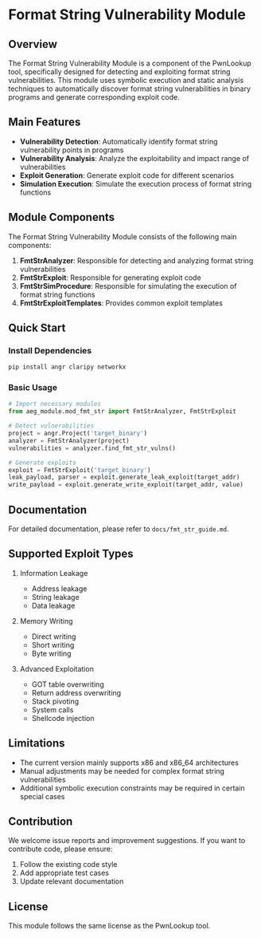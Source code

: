 # Format String Vulnerability Module

## Overview

The Format String Vulnerability Module is a component of the PwnLookup tool, specifically designed for detecting and exploiting format string vulnerabilities. This module uses symbolic execution and static analysis techniques to automatically discover format string vulnerabilities in binary programs and generate corresponding exploit code.

## Main Features

- **Vulnerability Detection**: Automatically identify format string vulnerability points in programs
- **Vulnerability Analysis**: Analyze the exploitability and impact range of vulnerabilities
- **Exploit Generation**: Generate exploit code for different scenarios
- **Simulation Execution**: Simulate the execution process of format string functions

## Module Components

The Format String Vulnerability Module consists of the following main components:

1. **FmtStrAnalyzer**: Responsible for detecting and analyzing format string vulnerabilities
2. **FmtStrExploit**: Responsible for generating exploit code
3. **FmtStrSimProcedure**: Responsible for simulating the execution of format string functions
4. **FmtStrExploitTemplates**: Provides common exploit templates

## Quick Start

### Install Dependencies

```bash
pip install angr claripy networkx
```

### Basic Usage

```python
# Import necessary modules
from aeg_module.mod_fmt_str import FmtStrAnalyzer, FmtStrExploit

# Detect vulnerabilities
project = angr.Project('target_binary')
analyzer = FmtStrAnalyzer(project)
vulnerabilities = analyzer.find_fmt_str_vulns()

# Generate exploits
exploit = FmtStrExploit('target_binary')
leak_payload, parser = exploit.generate_leak_exploit(target_addr)
write_payload = exploit.generate_write_exploit(target_addr, value)
```

## Documentation

For detailed documentation, please refer to `docs/fmt_str_guide.md`.

## Supported Exploit Types

1. Information Leakage
   - Address leakage
   - String leakage
   - Data leakage

2. Memory Writing
   - Direct writing
   - Short writing
   - Byte writing

3. Advanced Exploitation
   - GOT table overwriting
   - Return address overwriting
   - Stack pivoting
   - System calls
   - Shellcode injection

## Limitations

- The current version mainly supports x86 and x86_64 architectures
- Manual adjustments may be needed for complex format string vulnerabilities
- Additional symbolic execution constraints may be required in certain special cases

## Contribution

We welcome issue reports and improvement suggestions. If you want to contribute code, please ensure:

1. Follow the existing code style
2. Add appropriate test cases
3. Update relevant documentation

## License

This module follows the same license as the PwnLookup tool. 